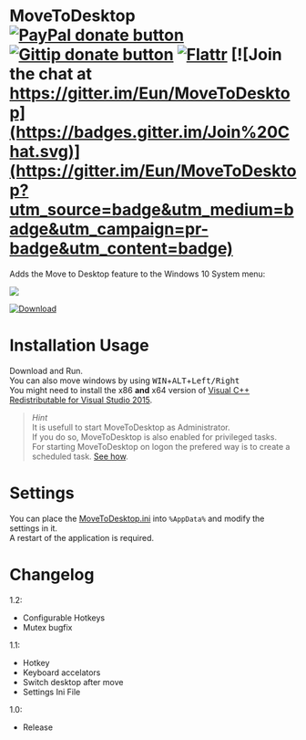 MoveToDesktop [![PayPal donate button](https://www.paypalobjects.com/en_US/i/btn/btn_donate_SM.gif)](https://www.paypal.com/cgi-bin/webscr?cmd=_donations&business=eun%40su%2eam&lc=US&item_name=MoveToDesktop%20Donation&no_note=0&currency_code=USD&bn=PP%2dDonationsBF%3abtn_donate_SM%2egif%3aNonHostedGuest "Donate with PayPal") [![Gittip donate button](https://img.shields.io/gratipay/Eun.svg)](https://gratipay.com/Eun/ "Donate weekly to this project using Gittip") [![Flattr](https://api.flattr.com/button/flattr-badge-large.png)](https://flattr.com/submit/auto?user_id=Eun&url=https%3A%2F%2Fgithub.com%2FEun%2FMoveToDesktop "Flattr this") [![Join the chat at https://gitter.im/Eun/MoveToDesktop](https://badges.gitter.im/Join%20Chat.svg)](https://gitter.im/Eun/MoveToDesktop?utm_source=badge&utm_medium=badge&utm_campaign=pr-badge&utm_content=badge)
==============
Adds the Move to Desktop feature to the Windows 10 System menu:


![](https://raw.githubusercontent.com/Eun/MoveToDesktop/res/screenshot1.png)

[![Download](https://raw.githubusercontent.com/Eun/MoveToDesktop/res/download.png)](https://github.com/Eun/MoveToDesktop/releases/download/1.1/MoveToDesktop-1.1.zip)

Installation Usage
======
Download and Run.  
You can also move windows by using <kbd>WIN</kbd>+<kbd>ALT</kbd>+<kbd>Left/Right</kbd>  
You might need to install the x86 **and** x64 version of [Visual C++ Redistributable for Visual Studio 2015](https://www.microsoft.com/download/details.aspx?id=48145).  

> *Hint*  
> It is usefull to start MoveToDesktop as Administrator.  
> If you do so, MoveToDesktop is also enabled for privileged tasks.  
> For starting MoveToDesktop on logon the prefered way is to create a scheduled task. [See how](help/sheduled-tasks.md). 

Settings
========
You can place the [MoveToDesktop.ini](MoveToDesktop.ini) into `%AppData%` and modify the settings in it.  
A restart of the application is required.

Changelog
=========
1.2:
* Configurable Hotkeys
* Mutex bugfix

1.1:
* Hotkey
* Keyboard accelators
* Switch desktop after move
* Settings Ini File

1.0:
* Release
